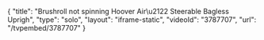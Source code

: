 {
    "title": "Brushroll not spinning  Hoover Air\u2122 Steerable Bagless Uprigh",
    "type": "solo",
    "layout": "iframe-static",
    "videoId": "3787707",
    "url": "\/tvpembed\/3787707"
}